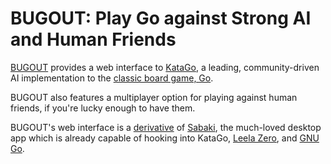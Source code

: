 # BUGOUT: Play Go against Strong AI and Human Friends

[BUGOUT](https://github.com/Terkwood/BUGOUT) provides a web interface to [KataGo](https://github.com/lightvector/KataGo), a leading, community-driven AI implementation to the [classic board game, Go](https://en.wikipedia.org/wiki/Go_(game)).  

BUGOUT also features a multiplayer option for playing against human friends, if you're lucky enough to have them.

BUGOUT's web interface is a [derivative](https://github.com/Terkwood/Sabaki) of [Sabaki](https://github.com/SabakiHQ/Sabaki), the much-loved desktop app which is already capable of hooking into KataGo, [Leela Zero](https://zero.sjeng.org/home), and [GNU Go](https://www.gnu.org/software/gnugo/).
